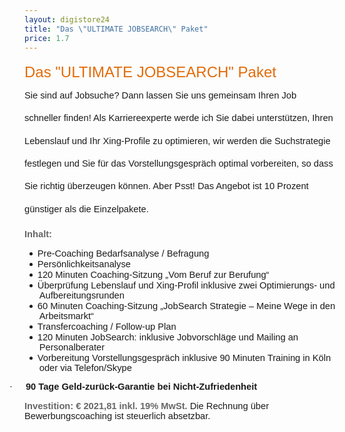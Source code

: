 ```yaml
---
layout: digistore24
title: "Das \"ULTIMATE JOBSEARCH\" Paket"
price: 1.7
---
```

<p class="MsoNormal" style="line-height:27.3pt;"><span style="font-size:18pt;font-family:Calibri, sans-serif;color:#e36c09;">Das &quot;ULTIMATE JOBSEARCH&quot; Paket <br></span><span style="font-size:11pt;font-family:&apos;Calibri Light&apos;, sans-serif;">Sie sind auf Jobsuche? Dann lassen Sie uns gemeinsam Ihren Job<br>schneller finden! Als Karriereexperte werde ich Sie dabei unterst&#xFC;tzen, Ihren Lebenslauf und Ihr Xing-Profile zu optimieren, wir werden die Suchstrategie festlegen und Sie f&#xFC;r das Vorstellungsgespr&#xE4;ch optimal vorbereiten, so dass Sie richtig &#xFC;berzeugen k&#xF6;nnen. Aber Psst! Das Angebot ist 10 Prozent g&#xFC;nstiger als die Einzelpakete.</span></p>
<p class="MsoNormal"><strong><span style="font-size:11pt;font-family:Arial, sans-serif;color:#666666;">Inhalt:</span></strong><span style="font-size:11pt;font-family:&apos;Calibri Light&apos;, sans-serif;">&#xA0;</span></p>
<ul><li class="MsoListParagraphCxSpFirst" style="margin-right:-7.4pt;text-indent:-18pt;"><span style="font-size:11pt;font-family:Symbol;"><span style="font-size:7pt;line-height:normal;font-family:&apos;Times New Roman&apos;;">&#xA0; &#xA0; &#xA0; &#xA0; &#xA0;</span></span><span style="font-size:11pt;font-family:&apos;Calibri Light&apos;, sans-serif;">Pre-Coaching Bedarfsanalyse / Befragung</span></li>
<li class="MsoListParagraphCxSpFirst" style="margin-right:-7.4pt;text-indent:-18pt;"><span style="font-size:7pt;line-height:normal;font-family:&apos;Times New Roman&apos;;">&#xA0; &#xA0; &#xA0; &#xA0; &#xA0;</span><span style="font-size:11pt;font-family:&apos;Calibri Light&apos;, sans-serif;">Pers&#xF6;nlichkeitsanalyse</span></li>
<li class="MsoListParagraphCxSpFirst" style="margin-right:-7.4pt;text-indent:-18pt;"><span style="font-size:7pt;line-height:normal;font-family:&apos;Times New Roman&apos;;">&#xA0; &#xA0; &#xA0; &#xA0; &#xA0;</span><span style="font-size:11pt;font-family:&apos;Calibri Light&apos;, sans-serif;">120 Minuten Coaching-Sitzung &#x201E;Vom Beruf zur Berufung&#x201C;</span></li>
<li class="MsoListParagraphCxSpFirst" style="margin-right:-7.4pt;text-indent:-18pt;"><span style="font-size:7pt;line-height:normal;font-family:&apos;Times New Roman&apos;;">&#xA0; &#xA0; &#xA0; &#xA0; &#xA0;</span><span style="font-size:11pt;font-family:&apos;Calibri Light&apos;, sans-serif;">&#xDC;berpr&#xFC;fung Lebenslauf und Xing-Profil inklusive zwei Optimierungs- und Aufbereitungsrunden</span></li>
<li class="MsoListParagraphCxSpFirst" style="margin-right:-7.4pt;text-indent:-18pt;"><span style="font-size:7pt;line-height:normal;font-family:&apos;Times New Roman&apos;;">&#xA0; &#xA0; &#xA0; &#xA0; &#xA0;</span><span style="font-size:11pt;font-family:&apos;Calibri Light&apos;, sans-serif;">60 Minuten Coaching-Sitzung &#x201E;JobSearch Strategie &#x2013; Meine Wege in den Arbeitsmarkt&#x201C;</span></li>
<li class="MsoListParagraphCxSpFirst" style="margin-right:-7.4pt;text-indent:-18pt;"><span style="font-size:7pt;line-height:normal;font-family:&apos;Times New Roman&apos;;">&#xA0; &#xA0; &#xA0; &#xA0; &#xA0;</span><span style="font-size:11pt;font-family:&apos;Calibri Light&apos;, sans-serif;">Transfercoaching / Follow-up Plan</span></li>
<li class="MsoListParagraphCxSpFirst" style="margin-right:-7.4pt;text-indent:-18pt;"><span style="font-size:7pt;line-height:normal;font-family:&apos;Times New Roman&apos;;">&#xA0; &#xA0; &#xA0; &#xA0; &#xA0;</span><span style="font-size:11pt;font-family:&apos;Calibri Light&apos;, sans-serif;">120 Minuten JobSearch: inklusive Jobvorschl&#xE4;ge und Mailing an Personalberater</span></li>
<li class="MsoListParagraphCxSpFirst" style="margin-right:-7.4pt;text-indent:-18pt;"><span style="font-size:7pt;line-height:normal;font-family:&apos;Times New Roman&apos;;">&#xA0; &#xA0; &#xA0; &#xA0; &#xA0;</span><span style="font-size:11pt;font-family:&apos;Calibri Light&apos;, sans-serif;">Vorbereitung Vorstellungsgespr&#xE4;ch inklusive 90 Minuten Training in K&#xF6;ln oder via Telefon/Skype</span></li>
</ul><p class="MsoListParagraphCxSpLast" style="text-indent:-18pt;"><span style="font-size:11pt;font-family:Symbol;">&#xB7;<span style="font-size:7pt;line-height:normal;font-family:&apos;Times New Roman&apos;;">&#xA0;&#xA0;&#xA0;&#xA0;&#xA0;&#xA0;&#xA0;&#xA0; </span></span><strong><span style="font-size:11pt;font-family:&apos;Calibri Light&apos;, sans-serif;">90 Tage Geld-zur&#xFC;ck-Garantie bei Nicht-Zufriedenheit</span></strong></p>
<p class="MsoNormal"><strong><span style="font-size:11pt;font-family:Arial, sans-serif;color:#666666;">Investition: &#x20AC; 2021,81&#xA0;inkl. 19% MwSt. </span></strong><span style="font-family:&apos;Calibri Light&apos;, sans-serif;font-size:11pt;">Die Rechnung &#xFC;ber Bewerbungscoaching ist steuerlich absetzbar.</span></p>